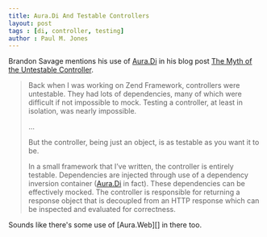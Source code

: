 ```yaml
---
title: Aura.Di And Testable Controllers
layout: post
tags : [di, controller, testing]
author : Paul M. Jones
---
```


Brandon Savage mentions his use of [Aura.Di][] in his blog post
[The Myth of the Untestable Controller][myth].

> Back when I was working on Zend Framework, controllers were
> untestable.  They had lots of dependencies, many of which were
> difficult if not impossible to mock. Testing a controller, at least in
> isolation, was nearly impossible.
>
>  ...
>
> But the controller, being just an object, is as testable as you want
> it to be.
> 
> In a small framework that I’ve written, the controller is entirely
> testable. Dependencies are injected through use of a dependency
> inversion container ([Aura.Di][] in fact). These dependencies can be
> effectively mocked. The controller is responsible for returning a
> response object that is decoupled from an HTTP response which can be
> inspected and evaluated for correctness.

Sounds like there's some use of [Aura.Web][] in there too.


[Aura.Di]: https://github.com/auraphp/Aura.Di
[myth]: http://www.brandonsavage.net/the-myth-of-the-untestable-controller
[Aura.Di]: https://github.com/auraphp/Aura.Web
